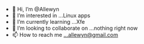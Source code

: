 - 👋 Hi, I’m @Allewyn
- 👀 I’m interested in ...Linux apps
- 🌱 I’m currently learning ...Xfe
- 💞️ I’m looking to collaborate on ...nothing right now
- 📫 How to reach me ...allewyn@gmail.com

<!---
Allewyn/Allewyn is a ✨ special ✨ repository because its `README.md` (this file) appears on your GitHub profile.
You can click the Preview link to take a look at your changes.
--->
